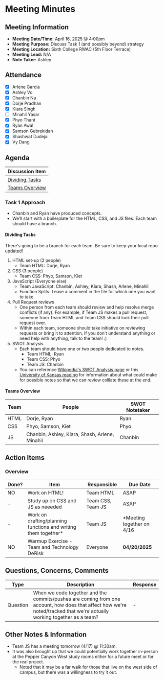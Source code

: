 # Meeting Minutes
## Meeting Information
- **Meeting Date/Time:** April 16, 2025 @ 4:00pm
- **Meeting Purpose:** Discuss Task 1 (and possibly beyond) strategy
- **Meeting Location:** Sixth College RWAC (5th Floor Terrace)
- **Meeting Lead:** N/A
- **Note Taker:** Ashley

## Attendance
- [X] Arlene Garcia
- [X] Ashley Vo
- [X] Chanbin Na
- [X] Dorje Pradhan
- [X] Kiara Singh
- [ ] Minahil Yasar
- [X] Phyo Thant
- [X] Ryan Awal
- [X] Samson Gebrekidan
- [X] Shashwat Dudeja
- [X] Vy Dang

## Agenda
| Discussion Item |
| ---- |
| [Dividing Tasks](#dividing-tasks) |
| [Teams Overview](#teams-overview) |

### Task 1 Approach
- Chanbin and Ryan have produced concepts.
- We'll start with a boilerplate for the HTML, CSS, and JS files. Each team should have a branch.

#### Dividing Tasks
There's going to be a branch for each team. Be sure to keep your local repo updated!
1. HTML set-up (2 people)
    - Team HTML: Dorje, Ryan
2. CSS (3 people)
   - Team CSS: Phyo, Samson, Kiet 
3. JavaScript (Everyone else)
   - Team JavaScript: Chanbin, Ashley, Kiara, Shash, Arlene, Minahil
   - Function Splits: Leave a comment in the file for which one you want to take.
4. Pull Request reviews
   - One person from each team should review and help resolve merge conflicts (if any). For example, if Team JS makes a pull request, someone from Team HTML and Team CSS should look their pull request over.
   - Within each team, someone should take initiative on reviewing requests or bring it to attention. If you don't understand anything or need help with anything, talk to the team! :)
5. SWOT Analysis
    - Each team should have one or two people dedicated to notes.
      - Team HTML: Ryan
      - Team CSS: Phyo
      - Team JS: Chanbin
    - You can reference [Wikipedia's SWOT Analysis page](https://en.wikipedia.org/wiki/SWOT_analysis) or this [University of Kansas reading](https://ctb.ku.edu/en/table-of-contents/assessment/assessing-community-needs-and-resources/swot-analysis/main) for information about what could make for possible notes so that we can review colllate these at the end.

#### Teams Overview
| Team | People | SWOT Notetaker |
|----|----| ---- |
| HTML | Dorje, Ryan | Ryan |
| CSS  | Phyo, Samson, Kiet | Phyo |
| JS   | Chanbin, Ashley, Kiara, Shash, Arlene, Minahil | Chanbin |

## Action Items
### Overview
| Done? | Item | Responsible | Due Date |
| ----  | ---- | ----        | ----     |
| NO | Work on HTML! | Team HTML | ASAP |
| - | Study up on CSS and JS as neeeded | Team CSS, Team JS | ASAP |
| - | Work on drafting/planning functions and writing them together* | Team JS | *Meeting together on 4/16 |
| NO | Warmup Exercise - Team and Technology DeRisk | Everyone | **04/20/2025** |

## Questions, Concerns, Comments
| Type | Description | Response |
| ---- | ---- | ---- |
| Question | When we code together and the commits/pushes are coming from one account, how does that affect how we're noted/tracked that we're actually working together as a team? | - |

## Other Notes & Information
- Team JS has a meeting tomorrow (4/17) @ 11:30am.
- It was also brought up that we could potentially work together in-person at the Pepper Canyon West study rooms either for a future meet or for the real project.
  - Noted that it may be a far walk for those that live on the west side of campus, but there was a willingness to try it out.
